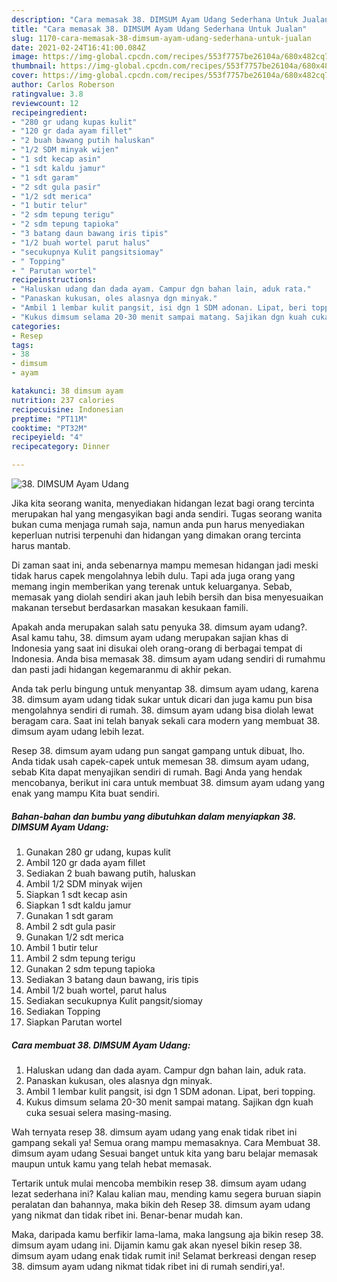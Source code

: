 ```yaml
---
description: "Cara memasak 38. DIMSUM Ayam Udang Sederhana Untuk Jualan"
title: "Cara memasak 38. DIMSUM Ayam Udang Sederhana Untuk Jualan"
slug: 1170-cara-memasak-38-dimsum-ayam-udang-sederhana-untuk-jualan
date: 2021-02-24T16:41:00.084Z
image: https://img-global.cpcdn.com/recipes/553f7757be26104a/680x482cq70/38-dimsum-ayam-udang-foto-resep-utama.jpg
thumbnail: https://img-global.cpcdn.com/recipes/553f7757be26104a/680x482cq70/38-dimsum-ayam-udang-foto-resep-utama.jpg
cover: https://img-global.cpcdn.com/recipes/553f7757be26104a/680x482cq70/38-dimsum-ayam-udang-foto-resep-utama.jpg
author: Carlos Roberson
ratingvalue: 3.8
reviewcount: 12
recipeingredient:
- "280 gr udang kupas kulit"
- "120 gr dada ayam fillet"
- "2 buah bawang putih haluskan"
- "1/2 SDM minyak wijen"
- "1 sdt kecap asin"
- "1 sdt kaldu jamur"
- "1 sdt garam"
- "2 sdt gula pasir"
- "1/2 sdt merica"
- "1 butir telur"
- "2 sdm tepung terigu"
- "2 sdm tepung tapioka"
- "3 batang daun bawang iris tipis"
- "1/2 buah wortel parut halus"
- "secukupnya Kulit pangsitsiomay"
- " Topping"
- " Parutan wortel"
recipeinstructions:
- "Haluskan udang dan dada ayam. Campur dgn bahan lain, aduk rata."
- "Panaskan kukusan, oles alasnya dgn minyak."
- "Ambil 1 lembar kulit pangsit, isi dgn 1 SDM adonan. Lipat, beri topping."
- "Kukus dimsum selama 20-30 menit sampai matang. Sajikan dgn kuah cuka sesuai selera masing-masing."
categories:
- Resep
tags:
- 38
- dimsum
- ayam

katakunci: 38 dimsum ayam 
nutrition: 237 calories
recipecuisine: Indonesian
preptime: "PT11M"
cooktime: "PT32M"
recipeyield: "4"
recipecategory: Dinner

---
```



![38. DIMSUM Ayam Udang](https://img-global.cpcdn.com/recipes/553f7757be26104a/680x482cq70/38-dimsum-ayam-udang-foto-resep-utama.jpg)

Jika kita seorang wanita, menyediakan hidangan lezat bagi orang tercinta merupakan hal yang mengasyikan bagi anda sendiri. Tugas seorang  wanita bukan cuma menjaga rumah saja, namun anda pun harus menyediakan keperluan nutrisi terpenuhi dan hidangan yang dimakan orang tercinta harus mantab.

Di zaman  saat ini, anda sebenarnya mampu memesan hidangan jadi meski tidak harus capek mengolahnya lebih dulu. Tapi ada juga orang yang memang ingin memberikan yang terenak untuk keluarganya. Sebab, memasak yang diolah sendiri akan jauh lebih bersih dan bisa menyesuaikan makanan tersebut berdasarkan masakan kesukaan famili. 



Apakah anda merupakan salah satu penyuka 38. dimsum ayam udang?. Asal kamu tahu, 38. dimsum ayam udang merupakan sajian khas di Indonesia yang saat ini disukai oleh orang-orang di berbagai tempat di Indonesia. Anda bisa memasak 38. dimsum ayam udang sendiri di rumahmu dan pasti jadi hidangan kegemaranmu di akhir pekan.

Anda tak perlu bingung untuk menyantap 38. dimsum ayam udang, karena 38. dimsum ayam udang tidak sukar untuk dicari dan juga kamu pun bisa mengolahnya sendiri di rumah. 38. dimsum ayam udang bisa diolah lewat beragam cara. Saat ini telah banyak sekali cara modern yang membuat 38. dimsum ayam udang lebih lezat.

Resep 38. dimsum ayam udang pun sangat gampang untuk dibuat, lho. Anda tidak usah capek-capek untuk memesan 38. dimsum ayam udang, sebab Kita dapat menyajikan sendiri di rumah. Bagi Anda yang hendak mencobanya, berikut ini cara untuk membuat 38. dimsum ayam udang yang enak yang mampu Kita buat sendiri.

<!--inarticleads1-->

##### Bahan-bahan dan bumbu yang dibutuhkan dalam menyiapkan 38. DIMSUM Ayam Udang:

1. Gunakan 280 gr udang, kupas kulit
1. Ambil 120 gr dada ayam fillet
1. Sediakan 2 buah bawang putih, haluskan
1. Ambil 1/2 SDM minyak wijen
1. Siapkan 1 sdt kecap asin
1. Siapkan 1 sdt kaldu jamur
1. Gunakan 1 sdt garam
1. Ambil 2 sdt gula pasir
1. Gunakan 1/2 sdt merica
1. Ambil 1 butir telur
1. Ambil 2 sdm tepung terigu
1. Gunakan 2 sdm tepung tapioka
1. Sediakan 3 batang daun bawang, iris tipis
1. Ambil 1/2 buah wortel, parut halus
1. Sediakan secukupnya Kulit pangsit/siomay
1. Sediakan  Topping
1. Siapkan  Parutan wortel




<!--inarticleads2-->

##### Cara membuat 38. DIMSUM Ayam Udang:

1. Haluskan udang dan dada ayam. Campur dgn bahan lain, aduk rata.
1. Panaskan kukusan, oles alasnya dgn minyak.
1. Ambil 1 lembar kulit pangsit, isi dgn 1 SDM adonan. Lipat, beri topping.
1. Kukus dimsum selama 20-30 menit sampai matang. Sajikan dgn kuah cuka sesuai selera masing-masing.




Wah ternyata resep 38. dimsum ayam udang yang enak tidak ribet ini gampang sekali ya! Semua orang mampu memasaknya. Cara Membuat 38. dimsum ayam udang Sesuai banget untuk kita yang baru belajar memasak maupun untuk kamu yang telah hebat memasak.

Tertarik untuk mulai mencoba membikin resep 38. dimsum ayam udang lezat sederhana ini? Kalau kalian mau, mending kamu segera buruan siapin peralatan dan bahannya, maka bikin deh Resep 38. dimsum ayam udang yang nikmat dan tidak ribet ini. Benar-benar mudah kan. 

Maka, daripada kamu berfikir lama-lama, maka langsung aja bikin resep 38. dimsum ayam udang ini. Dijamin kamu gak akan nyesel bikin resep 38. dimsum ayam udang enak tidak rumit ini! Selamat berkreasi dengan resep 38. dimsum ayam udang nikmat tidak ribet ini di rumah sendiri,ya!.

